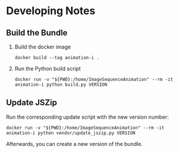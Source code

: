 # Developing Notes

## Build the Bundle
1. Build the docker image
    ```
    docker build --tag animation-i .
    ```
2. Run the Python build script
    ```
    docker run -v "${PWD}:/home/ImageSequenceAnimation" --rm -it animation-i python build.py VERSION
    ```

## Update JSZip
Run the corresponding update script with the new version number:
```
docker run -v "${PWD}:/home/ImageSequenceAnimation" --rm -it animation-i python vendor/update_jszip.py VERSION
```
Afterwards, you can create a new version of the bundle. 
